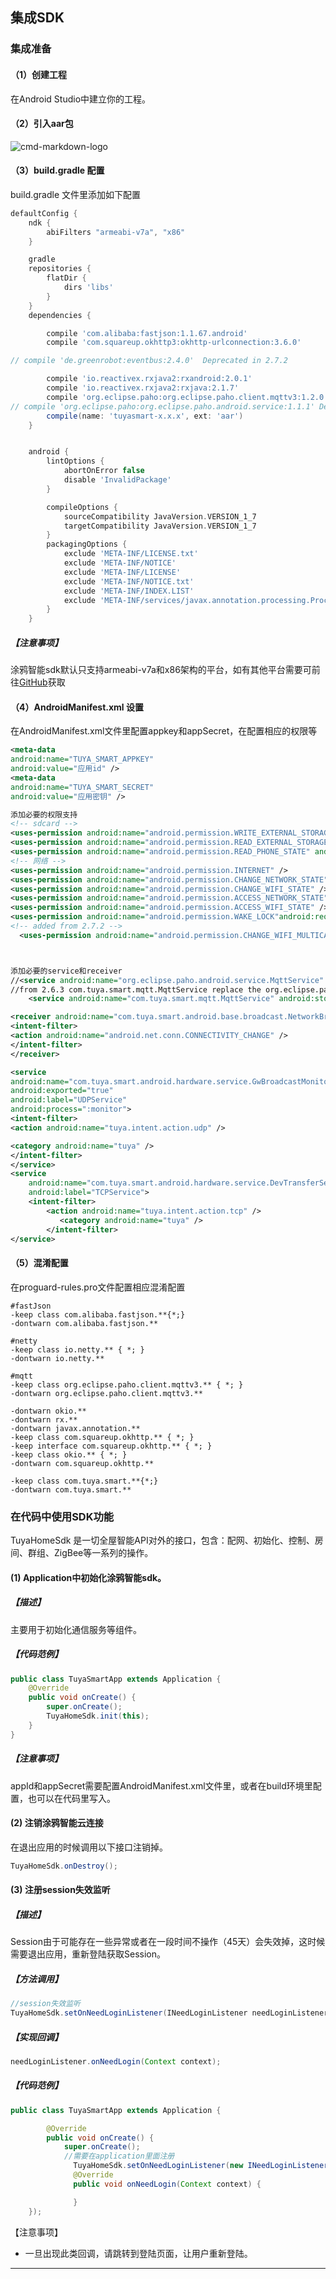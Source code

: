 ## 集成SDK
### 集成准备
#### （1）创建工程

在Android Studio中建立你的工程。

#### （2）引入aar包

![cmd-markdown-logo](images/1522484439507.jpg) 

#### （3）build.gradle 配置

build.gradle 文件里添加如下配置

```groovy
defaultConfig {
    ndk {
        abiFilters "armeabi-v7a", "x86"
    }

    gradle
    repositories {
        flatDir {
            dirs 'libs'
        }
    }
    dependencies {

        compile 'com.alibaba:fastjson:1.1.67.android'
        compile 'com.squareup.okhttp3:okhttp-urlconnection:3.6.0'

// compile 'de.greenrobot:eventbus:2.4.0'  Deprecated in 2.7.2

        compile 'io.reactivex.rxjava2:rxandroid:2.0.1'
        compile 'io.reactivex.rxjava2:rxjava:2.1.7'
        compile 'org.eclipse.paho:org.eclipse.paho.client.mqttv3:1.2.0'
// compile 'org.eclipse.paho:org.eclipse.paho.android.service:1.1.1' Deprecated in 2.7.2
        compile(name: 'tuyasmart-x.x.x', ext: 'aar')
    }


    android {
        lintOptions {
            abortOnError false
            disable 'InvalidPackage'
        }

        compileOptions {
            sourceCompatibility JavaVersion.VERSION_1_7
            targetCompatibility JavaVersion.VERSION_1_7
        }
        packagingOptions {
            exclude 'META-INF/LICENSE.txt'
            exclude 'META-INF/NOTICE'
            exclude 'META-INF/LICENSE'
            exclude 'META-INF/NOTICE.txt'
            exclude 'META-INF/INDEX.LIST'
            exclude 'META-INF/services/javax.annotation.processing.Processor'
        }
    }
```

##### 【注意事项】

涂鸦智能sdk默认只支持armeabi-v7a和x86架构的平台，如有其他平台需要可前往[GitHub](https://github.com/TuyaInc/tuyasmart_android_sdk/tree/master/library)获取

#### （4）AndroidManifest.xml 设置

在AndroidManifest.xml文件里配置appkey和appSecret，在配置相应的权限等

```xml
<meta-data
android:name="TUYA_SMART_APPKEY"
android:value="应用id" />
<meta-data
android:name="TUYA_SMART_SECRET"
android:value="应用密钥" />

添加必要的权限支持
<!-- sdcard -->
<uses-permission android:name="android.permission.WRITE_EXTERNAL_STORAGE" />
<uses-permission android:name="android.permission.READ_EXTERNAL_STORAGE" />
<uses-permission android:name="android.permission.READ_PHONE_STATE" android:required="false"/>
<!-- 网络 -->
<uses-permission android:name="android.permission.INTERNET" />
<uses-permission android:name="android.permission.CHANGE_NETWORK_STATE" />
<uses-permission android:name="android.permission.CHANGE_WIFI_STATE" />
<uses-permission android:name="android.permission.ACCESS_NETWORK_STATE" />
<uses-permission android:name="android.permission.ACCESS_WIFI_STATE" />
<uses-permission android:name="android.permission.WAKE_LOCK"android:required="false" />
<!-- added from 2.7.2 -->
  <uses-permission android:name="android.permission.CHANGE_WIFI_MULTICAST_STATE" android:required="false"/>



添加必要的service和receiver
//<service android:name="org.eclipse.paho.android.service.MqttService" />
//from 2.6.3 com.tuya.smart.mqtt.MqttService replace the org.eclipse.paho.android.service.mqttservice
    <service android:name="com.tuya.smart.mqtt.MqttService" android:stopWithTask="true"/>

<receiver android:name="com.tuya.smart.android.base.broadcast.NetworkBroadcastReceiver">
<intent-filter>
<action android:name="android.net.conn.CONNECTIVITY_CHANGE" />
</intent-filter>
</receiver>

<service
android:name="com.tuya.smart.android.hardware.service.GwBroadcastMonitorService"
android:exported="true"
android:label="UDPService"
android:process=":monitor">
<intent-filter>
<action android:name="tuya.intent.action.udp" />

<category android:name="tuya" />
</intent-filter>
</service>
<service
    android:name="com.tuya.smart.android.hardware.service.DevTransferService"
    android:label="TCPService">
    <intent-filter>
    	<action android:name="tuya.intent.action.tcp" />
           <category android:name="tuya" />
        </intent-filter>
</service>

```

#### （5）混淆配置

在proguard-rules.pro文件配置相应混淆配置

```shell
#fastJson
-keep class com.alibaba.fastjson.**{*;}
-dontwarn com.alibaba.fastjson.**

#netty
-keep class io.netty.** { *; }
-dontwarn io.netty.**

#mqtt
-keep class org.eclipse.paho.client.mqttv3.** { *; }
-dontwarn org.eclipse.paho.client.mqttv3.**

-dontwarn okio.**
-dontwarn rx.**
-dontwarn javax.annotation.**
-keep class com.squareup.okhttp.** { *; }
-keep interface com.squareup.okhttp.** { *; }
-keep class okio.** { *; }
-dontwarn com.squareup.okhttp.**

-keep class com.tuya.smart.**{*;}
-dontwarn com.tuya.smart.**
```

### 在代码中使用SDK功能

TuyaHomeSdk 是一切全屋智能API对外的接口，包含：配网、初始化、控制、房间、群组、ZigBee等一系列的操作。
#### (1) Application中初始化涂鸦智能sdk。
##### 【描述】

主要用于初始化通信服务等组件。

##### 【代码范例】

```java
public class TuyaSmartApp extends Application {
    @Override
    public void onCreate() {
        super.onCreate();
        TuyaHomeSdk.init(this);
    }
}
```

##### 【注意事项】

appId和appSecret需要配置AndroidManifest.xml文件里，或者在build环境里配置，也可以在代码里写入。
#### (2)  注销涂鸦智能云连接
在退出应用的时候调用以下接口注销掉。

```java
TuyaHomeSdk.onDestroy();
```

#### (3)  注册session失效监听
##### 【描述】

Session由于可能存在一些异常或者在一段时间不操作（45天）会失效掉，这时候需要退出应用，重新登陆获取Session。

##### 【方法调用】

```java
//session失效监听
TuyaHomeSdk.setOnNeedLoginListener(INeedLoginListener needLoginListener);
```
##### 【实现回调】

```java
needLoginListener.onNeedLogin(Context context);
```
##### 【代码范例】

```java
public class TuyaSmartApp extends Application {

        @Override
        public void onCreate() {
            super.onCreate();
            //需要在application里面注册
  			  TuyaHomeSdk.setOnNeedLoginListener(new INeedLoginListener() {
     		  @Override
      		  public void onNeedLogin(Context context) {

      		  }
    });
```
【注意事项】

- 一旦出现此类回调，请跳转到登陆页面，让用户重新登陆。

---
